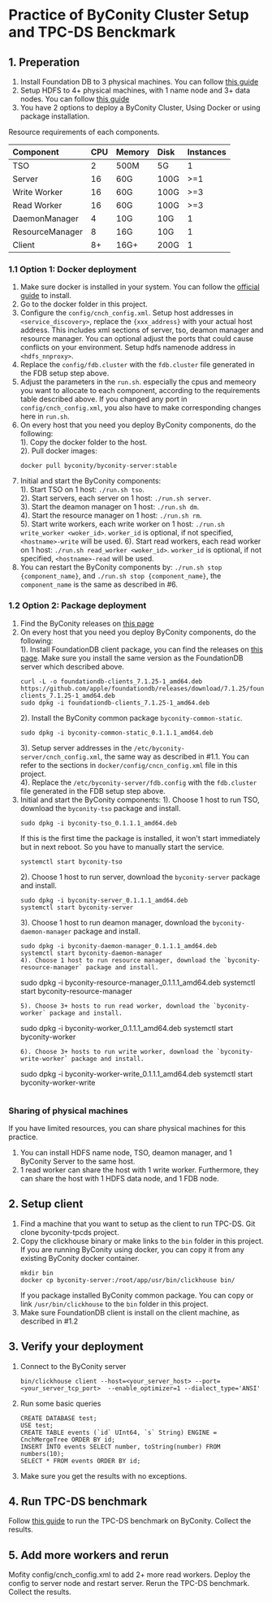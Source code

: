 # Practice of ByConity Cluster Setup and TPC-DS Benckmark

## 1. Preperation
1. Install Foundation DB to 3 physical machines. You can follow [this guide](https://github.com/ByConity/ByConity/blob/master/docker/executable_wrapper/FDB_installation.md)
2. Setup HDFS to 4+ physical machines, with 1 name node and 3+ data nodes. You can follow [this guide](https://github.com/ByConity/ByConity/blob/master/docker/executable_wrapper/HDFS_installation.md)
3. You have 2 options to deploy a ByConity Cluster, Using Docker or using package installation.

Resource requirements of each components.

| Component        | CPU | Memory | Disk | Instances |
| :-------------- | :-- | :--- | :--- | :----- |
| TSO             | 2   | 500M | 5G   | 1      |
| Server          | 16  | 60G  | 100G   | >=1   |
| Write Worker    | 16  | 60G  | 100G  | >=3    |
| Read Worker     | 16  | 60G | 100G  | >=3    |
| DaemonManager   | 4   | 10G  | 10G  | 1      |
| ResourceManager | 8   | 16G  | 10G  | 1      |
| Client         | 8+   | 16G+  | 200G  | 1     |

### 1.1 Option 1: Docker deployment
1. Make sure docker is installed in your system. You can follow the [official guide](https://docs.docker.com/engine/install/) to install.
2. Go to the docker folder in this project. 
3. Configure the `config/cnch_config.xml`. Setup host addresses in `<service_discovery>`, replace the `{xxx_address}` with your actual host address. This includes xml sections of server, tso, deamon manager and resource manager. You can optional adjust the ports that could cause conflicts on your environment. Setup hdfs namenode address in `<hdfs_nnproxy>`.
4. Replace the `config/fdb.cluster` with the `fdb.cluster` file generated in the FDB setup step above.
5. Adjust the parameters in the `run.sh`. especially the cpus and memeory you want to allocate to each component, according to the requirements table described above. If you changed any port in `config/cnch_config.xml`, you also have to make corresponding changes here in `run.sh`.
6. On every host that you need you deploy ByConity components, do the following:  
    1). Copy the docker folder to the host.  
    2). Pull docker images:  
    ```
    docker pull byconity/byconity-server:stable
    ```
7. Initial and start the ByConity components:  
    1). Start TSO on 1 host: `./run.sh tso`.   
    2). Start servers, each server on 1 host: `./run.sh server`.  
    3). Start the deamon manager on 1 host: `./run.sh dm`.  
    4). Start the resource manager on 1 host: `./run.sh rm`.      
    5). Start write workers, each write worker on 1 host: `./run.sh write_worker <woker_id>`. `worker_id` is optional, if not specified, `<hostname>-write` will be used.
    6). Start read workers, each read worker on 1 host: `./run.sh read_worker <woker_id>`. `worker_id` is optional, if not specified, `<hostname>-read` will be used.
8. You can restart the ByConity components by: `./run.sh stop {component_name}`, and `./run.sh stop {component_name}`, the `component_name` is the same as described in #6.

### 1.2 Option 2: Package deployment
1. Find the ByConity releases on [this page](https://github.com/ByConity/ByConity/releases)
2. On every host that you need you deploy ByConity components, do the following:  
    1). Install FoundationDB client package, you can find the releases on [this page](https://github.com/apple/foundationdb/releases). Make sure you install the same version as the FoundationDB server which described above.
    ```
    curl -L -o foundationdb-clients_7.1.25-1_amd64.deb https://github.com/apple/foundationdb/releases/download/7.1.25/foundationdb-clients_7.1.25-1_amd64.deb
    sudo dpkg -i foundationdb-clients_7.1.25-1_amd64.deb
    ```
    2). Install the ByConity common package `byconity-common-static`.
    ```
    sudo dpkg -i byconity-common-static_0.1.1.1_amd64.deb
    ```
    3). Setup server addresses in the `/etc/byconity-server/cnch_config.xml`, the same way as described in #1.1. You can refer to the sections in `docker/config/cncn_config.xml` file in this project.  
    4). Replace the `/etc/byconity-server/fdb.config` with the `fdb.cluster` file generated in the FDB setup step above.
3. Initial and start the ByConity components:
    1). Choose 1 host to run TSO, download the `byconity-tso` package and install.
    ```
    sudo dpkg -i byconity-tso_0.1.1.1_amd64.deb
    ```
    If this is the first time the package is installed, it won't start immediately but in next reboot. So you have to manually start the service.
    ```
    systemctl start byconity-tso
    ```
    2). Choose 1 host to run server, download the `byconity-server` package and install.
    ```
    sudo dpkg -i byconity-server_0.1.1.1_amd64.deb 
    systemctl start byconity-server
    ```
    3). Choose 1 host to run deamon manager, download the `byconity-daemon-manager` package and install.
    ```
    sudo dpkg -i byconity-daemon-manager_0.1.1.1_amd64.deb 
    systemctl start byconity-daemon-manager
    4). Choose 1 host to run resource manager, download the `byconity-resource-manager` package and install.
    ```
    sudo dpkg -i byconity-resource-manager_0.1.1.1_amd64.deb 
    systemctl start byconity-resource-manager
    ```
    5). Choose 3+ hosts to run read worker, download the `byconity-worker` package and install.
    ```
    sudo dpkg -i byconity-worker_0.1.1.1_amd64.deb 
    systemctl start byconity-worker
    ```
    6). Choose 3+ hosts to run write worker, download the `byconity-write-worker` package and install.
    ```
    sudo dpkg -i byconity-worker-write_0.1.1.1_amd64.deb 
    systemctl start byconity-worker-write
    ```

### Sharing of physical machines
If you have limited resources, you can share physical machines for this practice. 
1. You can install HDFS name node, TSO, deamon manager, and 1 ByConity Server to the same host. 
2. 1 read worker can share the host with 1 write worker. Furthermore, they can share the host with 1 HDFS data node, and 1 FDB node. 

## 2. Setup client
1. Find a machine that you want to setup as the client to run TPC-DS. Git clone byconity-tpcds project.
2. Copy the clickhouse binary or make links to the `bin` folder in this project.  
    If you are running ByConity using docker, you can copy it from any existing ByConity docker container.
    ```
    mkdir bin
    docker cp byconity-server:/root/app/usr/bin/clickhouse bin/
    ````
    If you package installed ByConity common package. You can copy or link `/usr/bin/clickhouse` to the `bin` folder in this project.
3. Make sure FoundationDB client is install on the client machine, as described in #1.2

## 3. Verify your deployment
1. Connect to the ByConity server
    ```
    bin/clickhouse client --host=<your_server_host> --port=<your_server_tcp_port>  --enable_optimizer=1 --dialect_type='ANSI'
    ```
2. Run some basic queries
    ```
    CREATE DATABASE test;
    USE test;
    CREATE TABLE events (`id` UInt64, `s` String) ENGINE = CnchMergeTree ORDER BY id;
    INSERT INTO events SELECT number, toString(number) FROM numbers(10);
    SELECT * FROM events ORDER BY id;
    ```
3. Make sure you get the results with no exceptions.

## 4. Run TPC-DS benchmark
Follow [this guide](https://github.com/ByConity/byconity-tpcds/blob/main/README.md) to run the TPC-DS benchmark on ByConity. Collect the results. 

## 5. Add more workers and rerun
Mofity config/cnch_config.xml to add 2+ more read workers. Deploy the config to server node and restart server.
Rerun the TPC-DS benchmark. Collect the results.

